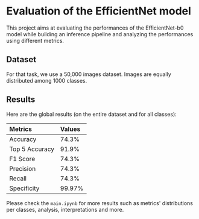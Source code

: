# Evaluation of the EfficientNet model

This project aims at evaluating the performances of the EfficientNet-b0 model while building an inference pipeline and analyzing the performances using different metrics.

## Dataset

For that task, we use a 50,000 images dataset. Images are equally distributed among 1000 classes.


## Results

Here are the global results (on the entire dataset and for all classes):

| Metrics | Values |
| :----- | :----- |
|  Accuracy       |  74.3% |
|  Top 5 Accuracy |  91.9% |
|  F1 Score       |  74.3% |
|  Precision      |  74.3% |
|  Recall         |  74.3% |
|  Specificity    | 99.97% |


Please check the `main.ipynb` for more results such as metrics' distributions per classes, analysis, interpretations and more.


